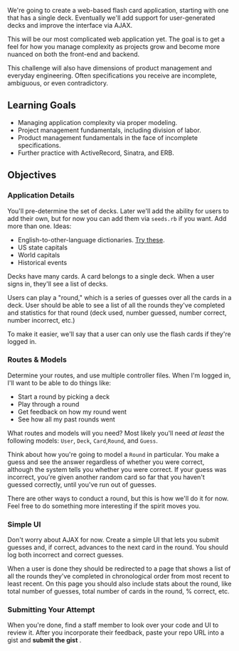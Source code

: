 <div class="container">
<div id="challenge" class="row">
<div class="col-sm-8">
<div class="row">
<div class="col-sm-12">
<div class="tab-content">
<div id="body" class="tab-pane fade in active">

We're going to create a web-based flash card application, starting with one that has a single deck. Eventually we'll add support for user-generated decks and improve the interface via AJAX.

This will be our most complicated web application yet. The goal is to get a feel for how you manage complexity as projects grow and become more nuanced on both the front-end and backend.

This challenge will also have dimensions of product management and everyday engineering. Often specifications you receive are incomplete, ambiguous, or even contradictory.
<h2>Learning Goals</h2>
<ul>
	<li>Managing application complexity via proper modeling.</li>
	<li>Project management fundamentals, including division of labor.</li>
	<li>Product management fundamentals in the face of incomplete specifications.</li>
	<li>Further practice with ActiveRecord, Sinatra, and ERB.</li>
</ul>
<h2>Objectives</h2>
<h3>Application Details</h3>
You'll pre-determine the set of decks. Later we'll add the ability for users to add their own, but for now you can add them via <code>seeds.rb</code> if you want. Add more than one. Ideas:
<ul>
	<li>English-to-other-language dictionaries. <a href="http://wiki.webz.cz/dict/">Try these</a>.</li>
	<li>US state capitals</li>
	<li>World capitals</li>
	<li>Historical events</li>
</ul>
Decks have many cards. A card belongs to a single deck. When a user signs in, they'll see a list of decks.

Users can play a "round," which is a series of guesses over all the cards in a deck. User should be able to see a list of all the rounds they've completed and statistics for that round (deck used, number guessed, number correct, number incorrect, etc.)

To make it easier, we'll say that a user can only use the flash cards if they're logged in.
<h3>Routes &amp; Models</h3>
Determine your routes, and use multiple controller files. When I'm logged in, I'll want to be able to do things like:
<ul>
	<li>Start a round by picking a deck</li>
	<li>Play through a round</li>
	<li>Get feedback on how my round went</li>
	<li>See how all my past rounds went</li>
</ul>
What routes and models will you need? Most likely you'll need <em>at least</em> the following models: <code>User</code>, <code>Deck</code>, <code>Card</code>,<code>Round</code>, and <code>Guess</code>.

Think about how you're going to model a <code>Round</code> in particular. You make a guess and see the answer regardless of whether you were correct, although the system tells you whether you were correct. If your guess was incorrect, you're given another random card so far that you haven't guessed correctly, until you've run out of guesses.

There are other ways to conduct a round, but this is how we'll do it for now. Feel free to do something more interesting if the spirit moves you.
<h3>Simple UI</h3>
Don't worry about AJAX for now. Create a simple UI that lets you submit guesses and, if correct, advances to the next card in the round. You should log both incorrect and correct guesses.

When a user is done they should be redirected to a page that shows a list of all the rounds they've completed in chronological order from most recent to least recent. On this page you should also include stats about the round, like total number of guesses, total number of cards in the round, % correct, etc.
<h3>Submitting Your Attempt</h3>
When you're done, find a staff member to look over your code and UI to review it. After you incorporate their feedback, paste your repo URL into a gist and <strong>submit the gist</strong> .

</div>
</div>
</div>
</div>
</div>
</div>
</div>
&nbsp;
